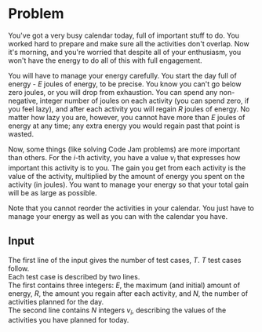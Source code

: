 # Problem

You've got a very busy calendar today, full of important stuff to do. You worked hard to prepare and make sure all the activities don't overlap. Now it's morning, and you're worried that despite all of your enthusiasm, you won't have the energy to do all of this with full engagement.

You will have to manage your energy carefully. You start the day full of energy - $E$ joules of energy, to be precise. You know you can't go below zero joules, or you will drop from exhaustion. You can spend any non-negative, integer number of joules on each activity (you can spend zero, if you feel lazy), and after each activity you will regain $R$ joules of energy. No matter how lazy you are, however, you cannot have more than $E$ joules of energy at any time; any extra energy you would regain past that point is wasted.

Now, some things (like solving Code Jam problems) are more important than others. For the $i$-th activity, you have a value $v_i$ that expresses how important this activity is to you. The gain you get from each activity is the value of the activity, multiplied by the amount of energy you spent on the activity (in joules). You want to manage your energy so that your total gain will be as large as possible.

Note that you cannot reorder the activities in your calendar. You just have to manage your energy as well as you can with the calendar you have.

## Input

The first line of the input gives the number of test cases, $T$. $T$ test cases follow.  
Each test case is described by two lines.  
The first contains three integers: $E$, the maximum (and initial) amount of energy, $R$, the amount you regain after each activity, and $N$, the number of activities planned for the day.  
The second line contains $N$ integers $v_i$, describing the values of the activities you have planned for today.
